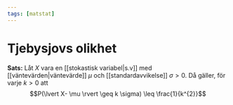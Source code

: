 ```yaml
---
tags: [matstat]
---
```

# Tjebysjovs olikhet
**Sats:** Låt $X$ vara en [[stokastisk variabel|s.v]] med [[väntevärden|väntevärde]] $\mu$ och [[standardavvikelse]] $\sigma > 0$. Då gäller, för varje $k > 0$  att $$P(\lvert X- \mu \rvert \geq k \sigma) \leq \frac{1}{k^{2}}$$